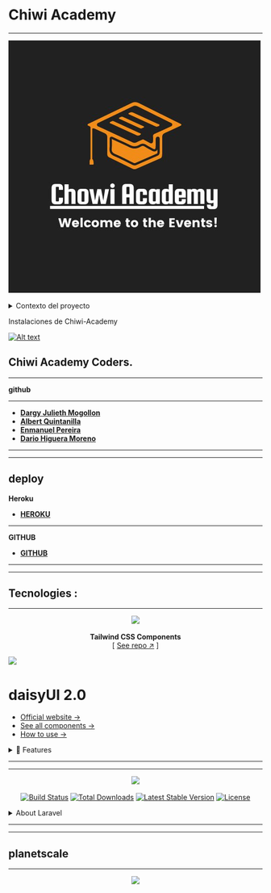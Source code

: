 #  Chiwi Academy
___

[![Logo](./img/logoChiwiAcademy.png "database Date")](http://chiwiacademy.gq)

<details>

<summary> Contexto del proyecto </summary>

Un colectivo de desarrollo de software quiere crear una aplicación web para gestionar sus eventos online como talleres, masterclass o webinars.

Los usuarios podrán ver la descripción de un evento, apuntarse y desapuntarse. Podrán ver la lista de los eventos a los que se han apuntado. El administrador debe tener las herramientas para la gestión (CRUD) de los eventos.

Requisitos Funcionales:

Deben existir dos roles de usuario, Administrador y estudiante.

Se deben proteger las rutas para que el estudiante no pueda ver las vistas del administrador y viceversa.

En portada la aplicación tendrá un slider con las masterclasses destacadas. éstas serán seleccionables por el administrador.

En portada habrá una lista paginada con todos los eventos ordenados del más cercano al más lejano.

Los eventos incluirán como mínimo: título, fecha/hora, número máximo de participantes, descripción y una imagen.

Los eventos pasados se deben mantener en la lista pero identificables como no disponibles.

Los usuarios deberán registrarse para apuntarse a un evento. Una vez apuntados no podran volver a hacerlo.

Al apuntarse a un evento recibirán un email (empresarial - html ) con el link (zoom, meets, etc..) en donde se va a realizar, así como recordando el título del evento, la hora y el día.

Los usuarios podrán ver en una página la lista de los eventos a los que están registrados.

El administrador podrá hacer CRUD de los eventos.

Cuando un evento esté lleno (máximo número de participantes) nadie podrá registrarse.

Requisitos no funcionales:

La web deberá estar desplegada aunque esté en desarrollo.
Se deberá usar Laravel.
El envío de el email se deberá hacer usando un sistema de colas.
Para el frontend se deben usar componentes de blade.

Modalidades pedagógicas
Un sprint de una semana iniciando desde el momento en que se envíe el brieff hasta el viernes 22 de abril del 2022 a las 23:59.

Trabajo en equipo.

Modalidades de evaluación
Demo por equipos el día Lunes 25 de abril del 2022.

Entregables
- Un link a un repositorio de github
- Product backlog.
- Readme del repositorio con:
Briefing y explicación del proyecto en el
Mockup
Url en despliegue.
Presentación en diapositivas
Demo y code review**


</details>

Instalaciones de Chiwi-Academy

[![Alt text](https://img.youtube.com/vi/74rNgExnHfA/0.jpg)](https://www.youtube.com/watch?v=74rNgExnHfA)






## Chiwi Academy **Coders**.
___
**github**
___
- **[Dargy Julieth Mogollon]( https://github.com/DargyJML)**
- **[Albert Quintanilla]( https://github.com/Jhuset2003)**
- **[Enmanuel Pereira]( https://github.com/iElectro13)**
- **[Dario Higuera Moreno]( https://github.com/dariohimo)**

___
---

## deploy 
**Heroku**
- **[HEROKU]( https://chiwi-academy.herokuapp.com/)**
---

**GITHUB**
- **[GITHUB]( https://github.com/Jhuset2003/Chiwi_Academy)**

___
---

## Tecnologies :
___

<div align="center">

[![][logo-url]][repo-url]  

**Tailwind CSS Components**  
[ [See repo ↗︎][repo-url] ]
  

</div>

[![][banner-url]][repo-url]  


[logo-url]: https://raw.githubusercontent.com/saadeghi/files/main/daisyui/logo-4.svg
[repo-url]: https://github.com/saadeghi/daisyui
[banner-url]: https://raw.githubusercontent.com/saadeghi/files/main/daisyui/card-3.png


# daisyUI 2.0

- [Official website →](https://daisyui.com/)
- [See all components →](https://daisyui.com/components/)
- [How to use →](https://daisyui.com/docs/install/)




<details>
 
 <summary>  🌼 Features </summary>

- A plugin for Tailwind CSS
- Faster development
- Cleaner HTML
- Customizable and themeable
- Pure CSS. Works on all frameworks


## 📀 Install now!

```bash
npm i daisyui
```
</details>

____
----

<p align="center"><a href="https://laravel.com" target="_blank"><img src="https://raw.githubusercontent.com/laravel/art/master/logo-lockup/5%20SVG/2%20CMYK/1%20Full%20Color/laravel-logolockup-cmyk-red.svg" width="200"></a></p>

<p align="center">
<a href="https://travis-ci.org/laravel/framework"><img src="https://travis-ci.org/laravel/framework.svg" alt="Build Status"></a>
<a href="https://packagist.org/packages/laravel/framework"><img src="https://img.shields.io/packagist/dt/laravel/framework" alt="Total Downloads"></a>
<a href="https://packagist.org/packages/laravel/framework"><img src="https://img.shields.io/packagist/v/laravel/framework" alt="Latest Stable Version"></a>
<a href="https://packagist.org/packages/laravel/framework"><img src="https://img.shields.io/packagist/l/laravel/framework" alt="License"></a>
</p>

<details>
<summary> About Laravel </summary>
Laravel is a web application framework with expressive, elegant syntax. We believe development must be an enjoyable and creative experience to be truly fulfilling. Laravel takes the pain out of development by easing common tasks used in many web projects, such as:

- [Simple, fast routing engine](https://laravel.com/docs/routing).
- [Powerful dependency injection container](https://laravel.com/docs/container).
- Multiple back-ends for [session](https://laravel.com/docs/session) and [cache](https://laravel.com/docs/cache) storage.
- Expressive, intuitive [database ORM](https://laravel.com/docs/eloquent).
- Database agnostic [schema migrations](https://laravel.com/docs/migrations).
- [Robust background job processing](https://laravel.com/docs/queues).
- [Real-time event broadcasting](https://laravel.com/docs/broadcasting).

Laravel is accessible, powerful, and provides tools required for large, robust applications.

## Learning Laravel

Laravel has the most extensive and thorough [documentation](https://laravel.com/docs) and video tutorial library of all modern web application frameworks, making it a breeze to get started with the framework.

If you don't feel like reading, [Laracasts](https://laracasts.com) can help. Laracasts contains over 2000 video tutorials on a range of topics including Laravel, modern PHP, unit testing, and JavaScript. Boost your skills by digging into our comprehensive video library.



## Contributing

Thank you for considering contributing to the Laravel framework! The contribution guide can be found in the [Laravel documentation](https://laravel.com/docs/contributions).

## Security Vulnerabilities

If you discover a security vulnerability within Laravel, please send an e-mail to Taylor Otwell via [taylor@laravel.com](mailto:taylor@laravel.com). All security vulnerabilities will be promptly addressed.

## License

The Laravel framework is open-sourced software licensed under the [MIT license](https://opensource.org/licenses/MIT).

</details>

---
---
## planetscale

___

<p align="center"><a href="https://planetscale.com/" target="_blank"><img src="https://planetscale.com/social-share-v2.png" width="200"></a></p>

